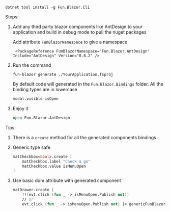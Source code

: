 ﻿```
dotnet tool install -g Fun.Blazor.Cli
```

Steps:

1. Add any third party blazor components like AntDesign to your application and build in debug mode to pull the nuget packages

   Add attribute `FunBlazorNamespace` to give a namespace

   ```
    <PackageReference FunBlazorNamespace="Fun.Blazor.AntDesign" Include="AntDesign" Version="0.8.2" />
   ```

2. Run the command

    ```
    fun-blazor generate ./YourApplication.fsproj
    ```

    By default code will generated in the `Fun.Blazor.Bindings` folder. All the binding types are in lowercase

    ```fsharp
    modal.visible isOpen
    ```

3. Enjoy it

    ```fsharp
    open Fun.Blazor.AntDesign
    ```

Tips:

1. There is a `create` method for all the generated components bindings

2. Generic type safe

    ```fsharp
    matCheckbox<bool>.create [
        matCheckbox.label "Check a go"
        matCheckbox.value isMenuOpen
    ]
    ```

3. Use basic dom attribute with generated component

    ```fsharp
    matDrawer.create [
        !!(evt.click (fun _ -> isMenuOpen.Publish not))
        // Or
        evt.click (fun _ -> isMenuOpen.Publish not) |> genericFunBlazor
    ```    
